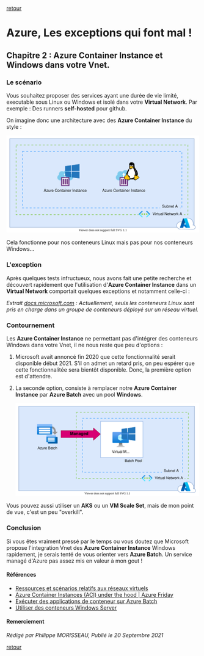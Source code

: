 [retour](../index.md)

# Azure, Les exceptions qui font mal ! 

## Chapitre 2 : Azure Container Instance et Windows dans votre Vnet.

### Le scénario

Vous souhaitez proposer des services ayant une durée de vie limité, executable sous Linux ou Windows et isolé dans votre **Virtual Network**. Par exemple : Des runners **self-hosted** pour github.

On imagine donc une architecture avec des **Azure Container Instance** du style :   

![archi 1](../img/azureException.aciWindowsWithVnet.svg)

Cela fonctionne pour nos conteneurs Linux mais pas pour nos conteneurs Windows... 

### L'exception

Après quelques tests infructueux, nous avons fait une petite recherche et découvert rapidement que l'utilisation d'**Azure Container Instance** dans un **Virtual Network** comportait quelques exceptions et notamment celle-ci : 

_Extrait [docs.microsoft.com](https://docs.microsoft.com/fr-fr/azure/container-instances/container-instances-virtual-network-concepts#other-limitations) : Actuellement, seuls les conteneurs Linux sont pris en charge dans un groupe de conteneurs déployé sur un réseau virtuel._

### Contournement

Les **Azure Container Instance** ne permettant pas d'intégrer des conteneurs Windows dans votre Vnet, il ne nous reste que peu d'options :
1. Microsoft avait annoncé fin 2020 que cette fonctionnalité serait disponible début 2021. S'il on admet un retard pris, on peu espérer que cette fonctionnalitée sera bientôt disponible. Donc, la première option est d'attendre.
2. La seconde option, consiste à remplacer notre **Azure Container Instance** par **Azure Batch** avec un pool **Windows**.
   
   ![archi 2](../img/azureException.aciWindowsWithVnet2.svg)

Vous pouvez aussi utiliser un **AKS** ou un **VM Scale Set**, mais de mon point de vue, c'est un peu "overkill".  

### Conclusion

Si vous êtes vraiment pressé par le temps ou vous doutez que Microsoft propose l'integration Vnet des **Azure Container Instance** Windows rapidement, je serais tenté de vous orienter vers **Azure Batch**. Un service managé d'Azure pas assez mis en valeur à mon gout !

#### Références

- [Ressources et scénarios relatifs aux réseaux virtuels](https://docs.microsoft.com/fr-fr/azure/container-instances/container-instances-virtual-network-concepts)
- [Azure Container Instances (ACI) under the hood | Azure Friday](https://youtu.be/giQLmxMKAKE?t=412)
- [Exécuter des applications de conteneur sur Azure Batch](https://docs.microsoft.com/fr-fr/azure/batch/batch-docker-container-workloads)
- [Utiliser des conteneurs Windows Server](https://docs.microsoft.com/fr-fr/azure/aks/windows-container-cli)

#### Remerciement


_Rédigé par Philippe MORISSEAU, Publié le 20 Septembre 2021_

[retour](../index.md)